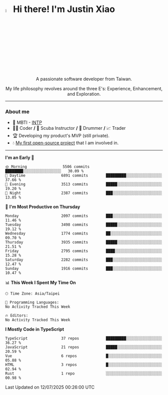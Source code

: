 # <img src="https://media.giphy.com/media/hvRJCLFzcasrR4ia7z/giphy.gif" width="5%">Hi there! I'm Justin Xiao
<p align="center">A passionate software developer from Taiwan.  </p>
<p align="center">My life philosophy revolves around the three E's: Experience, Enhancement, and Exploration.</p>

---
### About me
- 👀 MBTI - [INTP](https://www.16personalities.com/intp-personality)
- 👨‍💻 Coder **/** 🤿 Scuba Instructor **/** 🥁 Drummer **/** 📈 Trader
- 🏆 Developing my product's MVP (still private).
- 💧 [My first open-source project](https://github.com/Game-as-a-Service/Game-Lobby-Web) that I am involved in.

---
<!--START_SECTION:waka-->
**I'm an Early 🐤** 

```text
🌞 Morning                5506 commits        ████████░░░░░░░░░░░░░░░░░   30.09 % 
🌆 Daytime                6891 commits        █████████░░░░░░░░░░░░░░░░   37.66 % 
🌃 Evening                3513 commits        █████░░░░░░░░░░░░░░░░░░░░   19.20 % 
🌙 Night                  2387 commits        ███░░░░░░░░░░░░░░░░░░░░░░   13.05 % 
```
📅 **I'm Most Productive on Thursday** 

```text
Monday                   2097 commits        ███░░░░░░░░░░░░░░░░░░░░░░   11.46 % 
Tuesday                  3498 commits        █████░░░░░░░░░░░░░░░░░░░░   19.12 % 
Wednesday                1774 commits        ██░░░░░░░░░░░░░░░░░░░░░░░   09.70 % 
Thursday                 3935 commits        █████░░░░░░░░░░░░░░░░░░░░   21.51 % 
Friday                   2795 commits        ████░░░░░░░░░░░░░░░░░░░░░   15.28 % 
Saturday                 2282 commits        ███░░░░░░░░░░░░░░░░░░░░░░   12.47 % 
Sunday                   1916 commits        ███░░░░░░░░░░░░░░░░░░░░░░   10.47 % 
```


📊 **This Week I Spent My Time On** 

```text
🕑︎ Time Zone: Asia/Taipei

💬 Programming Languages: 
No Activity Tracked This Week

🔥 Editors: 
No Activity Tracked This Week
```

**I Mostly Code in TypeScript** 

```text
TypeScript               37 repos            █████████░░░░░░░░░░░░░░░░   36.27 % 
JavaScript               21 repos            █████░░░░░░░░░░░░░░░░░░░░   20.59 % 
Vue                      6 repos             █░░░░░░░░░░░░░░░░░░░░░░░░   05.88 % 
HTML                     3 repos             █░░░░░░░░░░░░░░░░░░░░░░░░   02.94 % 
Rust                     1 repo              ░░░░░░░░░░░░░░░░░░░░░░░░░   00.98 % 
```




 Last Updated on 12/07/2025 00:26:00 UTC
<!--END_SECTION:waka-->
